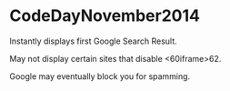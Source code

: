CodeDayNovember2014
===================
Instantly displays first Google Search Result. 

May not display certain sites that disable &lt;60iframe&gt;62. 

Google may eventually block you for spamming.

